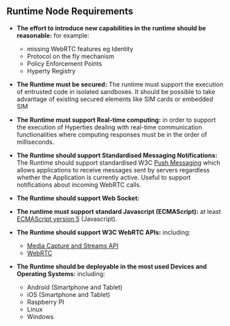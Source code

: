 Runtime Node Requirements
-------------------------

-	**The effort to introduce new capabilities in the runtime should be reasonable:** for example:

	-	missing WebRTC features eg Identity
	-	Protocol on the fly mechanism
	-	Policy Enforcement Points
	-	Hyperty Registry

-	**The Runtime must be secured:** The runtime must support the execution of entrusted code in isolated sandboxes. It should be possible to take advantage of existing secured elements like SIM cards or embedded SIM

-	**The Runtime must support Real-time computing:** in order to support the execution of Hyperties dealing with real-time communication functionalities where computing responses must be in the order of milliseconds.

-	**The Runtime should support Standardised Messaging Notifications:** The Runtime should support standardised W3C [Push Messaging](http://www.w3.org/TR/push-api/) which allows applications to receive messages sent by servers regardless whether the Application is currently active. Useful to support notifications about incoming WebRTC calls.

-	**The Runtime should support Web Socket:**

-	**The runtime must support standard Javascript (ECMAScript):** at least [ECMAScript version 5](http://www.ecma-international.org/ecma-262/5.1/) (Javascript).

-	**The Runtime should support W3C WebRTC APIs:** including:

	-	[Media Capture and Streams API](http://www.w3.org/TR/mediacapture-streams/)
	-	[WebRTC](http://www.w3.org/TR/webrtc/)

-	**The Runtime should be deployable in the most used Devices and Operating Systems:** including:

	-	Android (Smartphone and Tablet)
	-	iOS (Smartphone and Tablet)
	-	Raspberry PI
	-	Linux
	-	Windows

